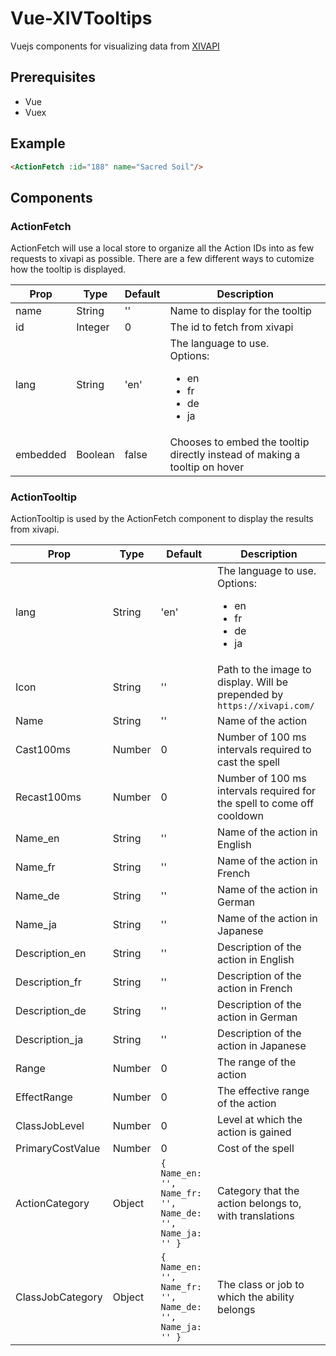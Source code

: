 # Vue-XIVTooltips

Vuejs components for visualizing data from [XIVAPI](https://xivapi.com/)

## Prerequisites

* Vue
* Vuex

## Example

```html
<ActionFetch :id="188" name="Sacred Soil"/>
```

## Components

### ActionFetch

ActionFetch will use a local store to organize all the Action IDs into as few requests to xivapi as possible. There are a few different ways to cutomize how the tooltip is displayed.

| Prop | Type | Default | Description |
| ---- | ---- | ------- | ----------- |
| name | String | '' | Name to display for the tooltip |
| id   | Integer | 0 | The id to fetch from xivapi |
| lang | String | 'en' | The language to use. <br/>Options:<ul><li>en</li><li>fr</li><li>de</li><li>ja</li></ul> |
| embedded | Boolean | false | Chooses to embed the tooltip directly instead of making a tooltip on hover |

### ActionTooltip

ActionTooltip is used by the ActionFetch component to display the results from xivapi.

| Prop | Type | Default | Description |
| ---- | ---- | ------- | ----------- |
| lang | String | 'en' | The language to use. <br/>Options:<ul><li>en</li><li>fr</li><li>de</li><li>ja</li></ul> |
| Icon | String | '' | Path to the image to display. Will be prepended by `https://xivapi.com/` |
| Name | String | '' |  Name of the action |
| Cast100ms | Number | 0 | Number of 100 ms intervals required to cast the spell |
| Recast100ms | Number | 0 | Number of 100 ms intervals required for the spell to come off cooldown |
| Name_en | String | '' | Name of the action in English |
| Name_fr | String | '' | Name of the action in French |
| Name_de | String | '' | Name of the action in German |
| Name_ja | String | '' | Name of the action in Japanese |
| Description_en | String | '' | Description of the action in English |
| Description_fr | String | '' | Description of the action in French |
| Description_de | String | '' | Description of the action in German |
| Description_ja | String | '' | Description of the action in Japanese |
| Range | Number | 0 | The range of the action |
| EffectRange | Number | 0 | The effective range of the action |
| ClassJobLevel | Number | 0 | Level at which the action is gained |
| PrimaryCostValue | Number | 0 | Cost of the spell |
| ActionCategory | Object | `{ Name_en: '', Name_fr: '', Name_de: '', Name_ja: '' }` | Category that the action belongs to, with translations |
| ClassJobCategory | Object | `{ Name_en: '', Name_fr: '', Name_de: '', Name_ja: '' }` | The class or job to which the ability belongs |
